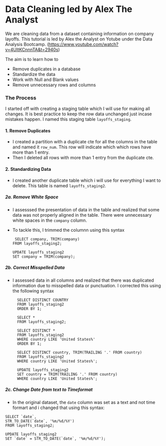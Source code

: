 # Data Cleaning led by Alex The Analyst

We are cleaning data from a dataset containing information on company layoffs. This tutorial is led by Alex the Analyst on Yotube under the Data Analysis Bootcamp.
(https://www.youtube.com/watch?v=4UltKCnnnTA&t=2940s)


The aim is to learn how to 
- Remove duplicates in a database
- Standardize the data
- Work with Null and Blank values
- Remove unnecessary rows and columns

### The Process

I started off with creating a staging table which I will use for making all changes. It is best practice to keep the row data unchanged just incase mistakes happen. I named this staging table `layoffs_staging`.

#### 1. Remove Duplicates

- I created a partition with a duplicate cte for all the columns in the table and named it `row_num`. This row will indicate which which rows have more than 1 entry.
- Then I deleted all rows with more than 1 entry from the duplicate cte.

#### 2. Standardizing Data

- I created another duplicate table which i will use for everything I want to delete. This table is named `layoffs_staging2`.

##### 2a. Remove White Space
-  I assesssed the presentation of data in the table and realized that some data was not properly aligned in the table. There were unnecessary white spaces in the `company` column.
- To tackle this, I trimmed the columnn using this syntax

    ```
     SELECT company, TRIM(company)
    FROM layoffs_staging2;
    
    UPDATE layoffs_staging2
    SET company = TRIM(company);
    ```


##### 2b. Correct Misspelled Data

- I assessed data in all columns and realized  that there was duplicated information due to misspelled data or punctuation. I corrected this using the following syntax

  ```
    SELECT DISTINCT COUNTRY
    FROM layoffs_staging2
    ORDER BY 1;

    SELECT *
    FROM layoffs_staging2;

    SELECT DISTINCT *
    FROM layoffs_staging2
    WHERE country LIKE 'United States%'
    ORDER BY 1;

    SELECT DISTINCT country, TRIM(TRAILING '.' FROM country)
    FROM layoffs_staging2
    WHERE country LIKE 'United States%';

    UPDATE layoffs_staging2
    SET country = TRIM(TRAILING '.' FROM country)
    WHERE country LIKE 'United States%';
  ```

##### 2c. Change Date from text to Timeformat
- In the original dataset, the `date` column was set as a text and not time formart and i changed that using this syntax:
 ```
SELECT `date`,
STR_TO_DATE(`date`, '%m/%d/%Y')
FROM layoffs_staging2;

UPDATE layoffs_staging2
SET `date` = STR_TO_DATE(`date`, '%m/%d/%Y');
```


























  
